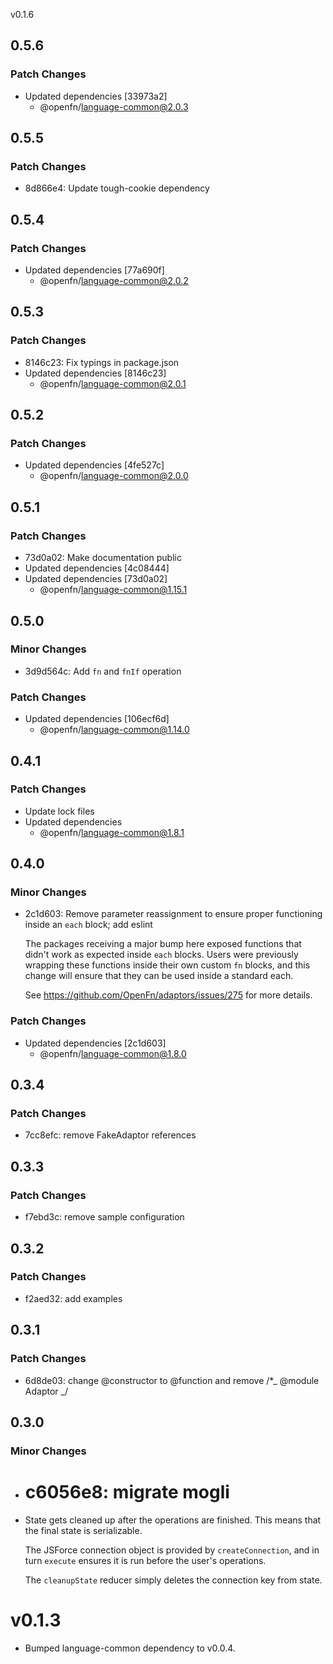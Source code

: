 v0.1.6

## 0.5.6

### Patch Changes

- Updated dependencies [33973a2]
  - @openfn/language-common@2.0.3

## 0.5.5

### Patch Changes

- 8d866e4: Update tough-cookie dependency

## 0.5.4

### Patch Changes

- Updated dependencies [77a690f]
  - @openfn/language-common@2.0.2

## 0.5.3

### Patch Changes

- 8146c23: Fix typings in package.json
- Updated dependencies [8146c23]
  - @openfn/language-common@2.0.1

## 0.5.2

### Patch Changes

- Updated dependencies [4fe527c]
  - @openfn/language-common@2.0.0

## 0.5.1

### Patch Changes

- 73d0a02: Make documentation public
- Updated dependencies [4c08444]
- Updated dependencies [73d0a02]
  - @openfn/language-common@1.15.1

## 0.5.0

### Minor Changes

- 3d9d564c: Add `fn` and `fnIf` operation

### Patch Changes

- Updated dependencies [106ecf6d]
  - @openfn/language-common@1.14.0

## 0.4.1

### Patch Changes

- Update lock files
- Updated dependencies
  - @openfn/language-common@1.8.1

## 0.4.0

### Minor Changes

- 2c1d603: Remove parameter reassignment to ensure proper functioning inside an
  `each` block; add eslint

  The packages receiving a major bump here exposed functions that didn't work as
  expected inside `each` blocks. Users were previously wrapping these functions
  inside their own custom `fn` blocks, and this change will ensure that they can
  be used inside a standard each.

  See https://github.com/OpenFn/adaptors/issues/275 for more details.

### Patch Changes

- Updated dependencies [2c1d603]
  - @openfn/language-common@1.8.0

## 0.3.4

### Patch Changes

- 7cc8efc: remove FakeAdaptor references

## 0.3.3

### Patch Changes

- f7ebd3c: remove sample configuration

## 0.3.2

### Patch Changes

- f2aed32: add examples

## 0.3.1

### Patch Changes

- 6d8de03: change @constructor to @function and remove /\*_ @module Adaptor _/

## 0.3.0

### Minor Changes

- # c6056e8: migrate mogli

* State gets cleaned up after the operations are finished. This means that the
  final state is serializable.

  The JSForce connection object is provided by `createConnection`, and in turn
  `execute` ensures it is run before the user's operations.

  The `cleanupState` reducer simply deletes the connection key from state.

# v0.1.3

- Bumped language-common dependency to v0.0.4.
